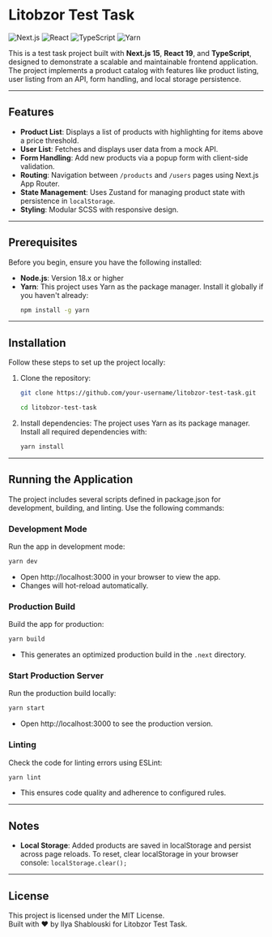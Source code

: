 # Litobzor Test Task

![Next.js](https://img.shields.io/badge/Next.js-15.2.4-black?style=flat&logo=next.js) ![React](https://img.shields.io/badge/React-19.0.0-blue?style=flat&logo=react) ![TypeScript](https://img.shields.io/badge/TypeScript-5-blue?style=flat&logo=typescript) ![Yarn](https://img.shields.io/badge/Yarn-Package%20Manager-2C8EBB?style=flat&logo=yarn)

This is a test task project built with **Next.js 15**, **React 19**, and **TypeScript**, designed to demonstrate a
scalable and maintainable frontend application. The project implements a product catalog with features like product
listing, user listing from an API, form handling, and local storage persistence.

---

## Features

- **Product List**: Displays a list of products with highlighting for items above a price threshold.
- **User List**: Fetches and displays user data from a mock API.
- **Form Handling**: Add new products via a popup form with client-side validation.
- **Routing**: Navigation between `/products` and `/users` pages using Next.js App Router.
- **State Management**: Uses Zustand for managing product state with persistence in `localStorage`.
- **Styling**: Modular SCSS with responsive design.

---

## Prerequisites

Before you begin, ensure you have the following installed:

- **Node.js**: Version 18.x or higher
- **Yarn**: This project uses Yarn as the package manager. Install it globally if you haven't already:
  ```bash
  npm install -g yarn
  ```

---

## Installation

Follow these steps to set up the project locally:

1. Clone the repository:
   ```bash
   git clone https://github.com/your-username/litobzor-test-task.git
   ```
    ```bash
   cd litobzor-test-task
   ```

2. Install dependencies: The project uses Yarn as its package manager. Install all required dependencies with:

   ```bash
   yarn install
   ```

---

## Running the Application

The project includes several scripts defined in package.json for development, building, and linting. Use the following
commands:

### Development Mode

Run the app in development mode:

```bash
yarn dev
```

* Open http://localhost:3000 in your browser to view the app.
* Changes will hot-reload automatically.

### Production Build

Build the app for production:

```bash
yarn build
```

* This generates an optimized production build in the `.next` directory.

### Start Production Server

Run the production build locally:

```bash
yarn start
```

* Open http://localhost:3000 to see the production version.

### Linting

Check the code for linting errors using ESLint:

```bash
yarn lint
```

* This ensures code quality and adherence to configured rules.

---

## Notes

- **Local Storage**: Added products are saved in localStorage and persist across page reloads. To reset, clear
  localStorage in
  your browser console:
  `localStorage.clear();`

---

## License

This project is licensed under the MIT License.  
Built with ❤️ by Ilya Shablouski for Litobzor Test Task.

